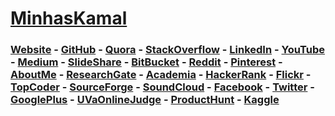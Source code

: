 # [MinhasKamal](http://minhaskamal.github.io)

<h3><a href="http://minhaskamal.github.io">Website</a> - <a href="https://github.com/MinhasKamal">GitHub</a> - <a href="https://www.quora.com/profile/Minhas-Kamal">Quora</a> - <a href="http://stackoverflow.com/users/4684058/minhas-kamal">StackOverflow</a> - <a href="https://bd.linkedin.com/in/minhaskamal">LinkedIn</a> - <a href="https://www.youtube.com/c/thinkstupidedu">YouTube</a> - <a href="https://medium.com/@minhaskamal">Medium</a> - <a href="http://www.slideshare.net/100005232690054">SlideShare</a> - <a href="https://bitbucket.org/MinhasKamal">BitBucket</a> - <a href="https://www.reddit.com/user/TheDeepThinker_/">Reddit</a> - <a href="https://www.pinterest.com/minhaskamal024">Pinterest</a> - <a href="https://about.me/minhaskamal">AboutMe</a> - <a href="https://www.researchgate.net/profile/Minhas_Kamal">ResearchGate</a> - <a href="http://univdhaka.academia.edu/MinhasKamal">Academia</a> - <a href="https://www.hackerrank.com/minhaskamal">HackerRank</a> - <a href="https://www.flickr.com/photos/minhaskamal/">Flickr</a> - <a href="https://www.topcoder.com/members/MinhasKamal/">TopCoder</a> - <a href="https://sourceforge.net/u/minhaskamal/profile">SourceForge</a> - <a href="https://soundcloud.com/minhas-kamal-1">SoundCloud</a> - <a href="https://www.facebook.com/minhas.kamal.024">Facebook</a> - <a href="https://twitter.com/minhaskamal024">Twitter</a> - <a href="https://plus.google.com/104575776537753988322">GooglePlus</a> - <a href="http://uhunt.felix-halim.net/id/894529">UVaOnlineJudge</a> - <a href="https://www.producthunt.com/@minhaskamal024">ProductHunt</a> - <a href="https://www.kaggle.com/minhaskamal">Kaggle</a></h3>

